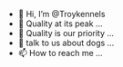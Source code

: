 - 👋 Hi, I’m @Troykennels
- 👀 Quality at its peak ...
- 🌱 Quality is our priority ...
- 💞️ talk to us about dogs ...
- 📫 How to reach me ...

<!---
Troykennels/Troykennels is a ✨ special ✨ repository because its `README.md` (this file) appears on your GitHub profile.
You can click the Preview link to take a look at your changes.
--->
